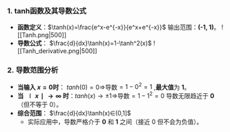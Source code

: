 ### 1. **tanh函数及其导数公式**
- **函数定义**：$\tanh(x)=\frac{e^x-e^{-x}}{e^x+e^{-x}}$ ​ 输出范围：**(-1, 1)**。
![[Tanh.png|500]]
- **导数公式**： $\frac{d}{dx}\tanh(x)=1-\tanh^2(x)$
![[Tanh_derivative.png|500]]
### 2. **导数范围分析**
- **当输入 $x=0$时**： $tanh⁡(0)=0$⇒导数$=1−0^2=1$ ,**最大值**为 **1**。
- **当 $∣x∣→∞$ 时**：$tanh⁡(x)→±1$⇒导数$=1−1^2=0$ 导数无限趋近于 **0**（但不等于 0）。
- **综合范围**： $\frac{d}{dx}\tanh(x)∈(0,1]$
    - 实际应用中，导数严格介于 **0** 和 **1** 之间（接近 0 但不会为负值）。